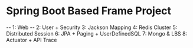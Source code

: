 # Spring Boot Based Frame Project
-- 1: Web
-- 2: User + Security
3: Jackson Mapping
4: Redis Cluster
5: Distributed Session
6: JPA + Paging + UserDefinedSQL
7: Mongo & LBS
8: Actuator + API Trace